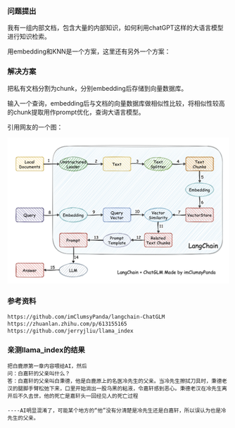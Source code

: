 ### 问题提出

我有一组内部文档，包含大量的内部知识，如何利用chatGPT这样的大语言模型进行知识检索。

用embedding和KNN是一个方案，这里还有另外一个方案：

### 解决方案

把私有文档分割为chunk，分别embedding后存储到向量数据库。

输入一个查询，embedding后与文档的向量数据库做相似性比较，将相似性较高的chunk提取用作prompt优化，查询大语言模型。

引用网友的一个图：

![](img/llm/langchain.png)

### 参考资料

```shell
https://github.com/imClumsyPanda/langchain-ChatGLM
https://zhuanlan.zhihu.com/p/613155165
https://github.com/jerryjliu/llama_index
```

### 亲测llama_index的结果

```shell
把白鹿原第一章内容喂给AI，然后
问：白嘉轩的父亲叫什么？
答：白嘉轩的父亲叫白秉德，他是白鹿原上的名医冷先生的父亲。当冷先生擦拭刀具时，秉德老汉的腿脚手臂松弛下来，口里开始淌出一股乌黑的粘液，令嘉轩感到恶心。秉德老汉在冷先生离开后不久去世，他的死亡是嘉轩头一回经见人的死亡过程

----AI明显混淆了，可能某个地方的“他”没有分清楚是冷先生还是白嘉轩，所以误认为也是冷先生的父亲。

```

